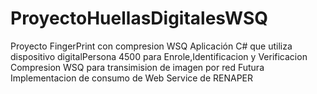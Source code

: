 # ProyectoHuellasDigitalesWSQ
Proyecto FingerPrint con compresion WSQ 
Aplicación C# que utiliza dispositivo digitalPersona 4500 para Enrole,Identificacion y Verificacion
Compresion WSQ para transimision de imagen por red
Futura Implementacion de consumo de Web Service de RENAPER
